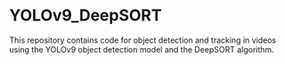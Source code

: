 # YOLOv9_DeepSORT
This repository contains code for object detection and tracking in videos using the YOLOv9 object detection model and the DeepSORT algorithm.
